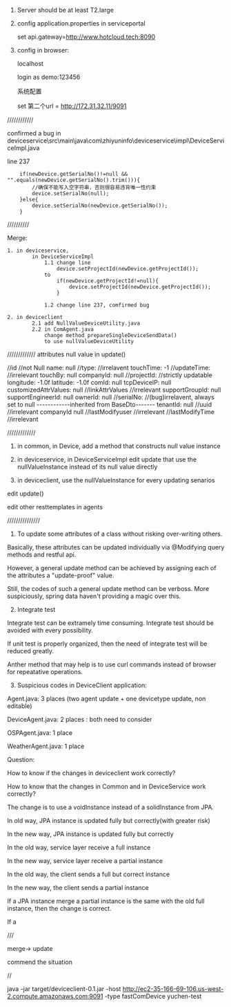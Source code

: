 1. Server should be at least T2.large

2. config application.properties in serviceportal

	set api.gateway=http://www.hotcloud.tech:8090

3. config in browser:

	localhost
	
	login as demo:123456
	
	系统配置
	
	set 第二个url = http://172.31.32.11/9091
	
////////////

confirmed a bug in deviceservice\src\main\java\com\zhiyuninfo\deviceservice\impl\DeviceServiceImpl.java

line 237

		if(newDevice.getSerialNo()!=null && "".equals(newDevice.getSerialNo().trim())){
			//确保不能写入空字符串，否则很容易违背唯一性约束
			device.setSerialNo(null);
		}else{
			device.setSerialNo(newDevice.getSerialNo());
		}
		
//////////

Merge:

	1. in deviceservice, 
			in DeviceServiceImpl
				1.1 change line 
					device.setProjectId(newDevice.getProjectId());
				to 
					if(newDevice.getProjectId!=null){
						device.setProjectId(newDevice.getProjectId());
					}

				1.2 change line 237, comfirmed bug
				
	2. in deviceclient
			2.1 add NullValueDeviceUtility.java
			2.2 in ComAgent.java
				change method prepareSingleDeviceSendData()
				to use nullValueDeviceUtility
				
/////////////
attributes				null value in update()			


//id					//not Null
name:					null
//type: 				//irrelavent
touchTime:				-1
//updateTime:				//irrelevant
touchBy:				null
companyId:				null
//projectId: 				//strictly updatable
longitude:				-1.0f
latitude:				-1.0f
comId:					null
tcpDeviceIP:				null
customizedAttrValues: 			null
//linkAttrValues			//irrelevant
supportGroupId:				null
supportEngineerId:			null
ownerId:				null
//serialNo: 				//(bug)irrelavent, always set to null
------------inherited from BaseDto-------
tenantId:				null
//uuid					//irrelevant
companyId				null
//lastModifyuser			//irrelevant
//lastModifyTime			//irrelevant
				
/////////////
1. in common, 
	in Device,
	  add a method that constructs null value instance
	  
2. in deviceservice,
	in DeviceServiceImpl
		edit update that use the nullValueInstance instead of its null value directly
		
3. in deviceclient, 
	 use the nullValueInstance for every updating senarios

edit update()

edit other resttemplates in agents		

///////////////

1. To update some attributes of a class without risking over-writing others.

Basically, these attributes can be updated individually via @Modifying query methods and restful api.

However, a general update method can be achieved by assigning each of the attributes a "update-proof" value. 

Still, the codes of such a general update method can be verboss. More suspiciously, spring data haven't providing a 
magic over this. 

2. Integrate test

Integrate test can be extramely time consuming. Integrate test should be avoided with every possibility. 

If unit test is properly organized, then the need of integrate test will be reduced greatly. 


Anther method that may help is to use curl commands instead of browser for repeatative operations.

3. Suspicious codes in DeviceClient application:

Agent.java: 3 places (two agent update + one devicetype update, non editable)

DeviceAgent.java: 2 places : both need to consider

OSPAgent.java: 1 place

WeatherAgent.java: 1 place	

Question: 

How to know if the changes in deviceclient work correctly?

How to know that the changes in Common and in DeviceService work correctly?

The change is to use a voidInstance instead of a solidInstance from JPA.

In old way, JPA instance is updated fully but correctly(with greater risk)

In the new way, JPA instance is updated fully but correctly

In the old way, service layer receive a full instance

In the new way, service layer receive a partial instance

In the old way, the client sends a full but correct instance

In the new way, the client sends a partial instance

If a JPA instance merge a partial instance is the same with the old full instance, then the change is correct. 



If a


///

merge-> update

commend the situation

//

java -jar target/deviceclient-0.1.jar -host http://ec2-35-166-69-106.us-west-2.compute.amazonaws.com:9091 -type fastComDevice yuchen-test